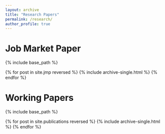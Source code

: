 ```yaml
---
layout: archive
title: "Research Papers"
permalink: /research/
author_profile: true
---
```


# Job Market Paper

{% include base_path %}

{% for post in site.jmp reversed %}
{% include archive-single.html %}
{% endfor %}

# Working Papers

{% include base_path %}

{% for post in site.publications reversed %}
{% include archive-single.html %}
{% endfor %}
